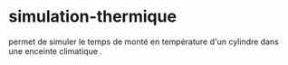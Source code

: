 # simulation-thermique
permet de simuler le temps de monté en température d'un cylindre dans une enceinte climatique .
